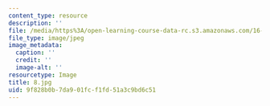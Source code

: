 ```yaml
---
content_type: resource
description: ''
file: /media/https%3A/open-learning-course-data-rc.s3.amazonaws.com/16-885j-aircraft-systems-engineering-fall-2005/9f828b0b7da901fcf1fd51a3c9bd6c51_8.jpg
file_type: image/jpeg
image_metadata:
  caption: ''
  credit: ''
  image-alt: ''
resourcetype: Image
title: 8.jpg
uid: 9f828b0b-7da9-01fc-f1fd-51a3c9bd6c51
---
```

